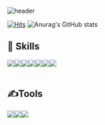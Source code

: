 ![header](https://capsule-render.vercel.app/api?type=wave&color=auto&height=300&section=header&text=SeongHyeon%20👇&animation=twinkling&Git&fontSize=70)


[![Hits](https://hits.seeyoufarm.com/api/count/incr/badge.svg?url=https%3A%2F%2Fgithub.com%2Fzkti123&count_bg=%2318B284&title_bg=%23555555&icon=&icon_color=%23E7E7E7&title=github&edge_flat=false)](https://hits.seeyoufarm.com)
![Anurag's GitHub stats](https://github-readme-stats.vercel.app/api?username=zkti123&show_icons=true&theme=shades-of-purple)

## 💪 Skills

<div style="display:flex; flex-direction:row;">
    <img src="https://img.shields.io/badge/Java-007396?style=for-the-badge&logo=Java&logoColor=white"> 
    <img src="https://img.shields.io/badge/SpringBoot-6DB33F?style=for-the-badge&logo=springboot&logoColor=white"> 
    <img src="https://img.shields.io/badge/mysql-4479A1?style=for-the-badge&logo=mysql&logoColor=white">
    <img src="https://img.shields.io/badge/mariadb-000000?style=for-the-badge&logo=mariadb&logoColor=white">
    <br>
   <img src="https://img.shields.io/badge/JPA-003396?style=flat&logo=Java&logoColor=white">
   <img src="https://img.shields.io/badge/MyBatis-F05537?style=flat&logo=Java&logoColor=white">
  <img src="https://img.shields.io/badge/apachemaven-C71A36?style=for-the-badge&logo=apachemaven&logoColor=white">
 </div><br>
</div>

## ✍Tools
<div style="display:flex; flex-direction:row;">
    <img src="https://img.shields.io/badge/github-181717?style=for-the-badge&logo=github&logoColor=white"> 
    <img src="https://img.shields.io/badge/notion-000000?style=for-the-badge&logo=notion&logoColor=white"> 
    <img src="https://img.shields.io/badge/slack-4A154B?style=for-the-badge&logo=slack&logoColor=white">
 </div><br>
</div>

